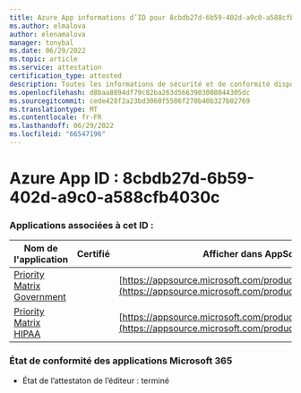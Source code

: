 ```yaml
---
title: Azure App informations d’ID pour 8cbdb27d-6b59-402d-a9c0-a588cfb4030c
ms.author: elmalova
author: elenamalova
manager: tonybal
ms.date: 06/29/2022
ms.topic: article
ms.service: attestation
certification_type: attested
description: Toutes les informations de sécurité et de conformité disponibles pour 8cbdb27d-6b59-402d-a9c0-a588cfb4030c.
ms.openlocfilehash: d8baa8894df79c82ba263d5663903008044305dc
ms.sourcegitcommit: cede428f2a23bd3060f5506f270b40b327b02769
ms.translationtype: MT
ms.contentlocale: fr-FR
ms.lasthandoff: 06/29/2022
ms.locfileid: "66547196"
---
```

# <a name="azure-app-id-8cbdb27d-6b59-402d-a9c0-a588cfb4030c"></a>Azure App ID : 8cbdb27d-6b59-402d-a9c0-a588cfb4030c


### <a name="apps-associated-with-this-id"></a>Applications associées à cet ID :
| **Nom de l'application** | **Certifié** | **Afficher dans AppSource** |
|--------------|---------------|-----------------------|
| [Priority Matrix Government](../forward/WA200004231.md) |  | [https://appsource.microsoft.com/product/office/WA200004231](https://appsource.microsoft.com/product/office/WA200004231) |
| [Priority Matrix HIPAA](../forward/WA200004259.md) |  | [https://appsource.microsoft.com/product/office/WA200004259](https://appsource.microsoft.com/product/office/WA200004259) |

### <a name="microsoft-365-app-compliance-status"></a>État de conformité des applications Microsoft 365
- État de l’attestaton de l’éditeur : terminé
